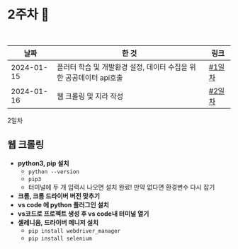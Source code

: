 
# 2주차 🎀
<br>

| 날짜         | 한 것                                      | 링크            |
|------------|------------------------------------------|---------------|
| 2024-01-15 | 플러터 학습 및 개발환경 설정, 데이터 수집을 위한 공공데이터 api호출 | [#1일차](#1일차)  |
| 2024-01-16 | 웹 크롤링 및 지라 작성 | [#2일차](#2일차)  |



2일차
## 웹 크롤링
- **python3, pip 설치** 
    - ```python --version```
    - ```pip3```
    - 터미널에 두 개 입력시 나오면 설치 완료! 만약 없다면 환경변수 다시 잡기
- **크롬, 크롬 드라이버 버전 맞추기**
- **vs code 에 python 플러그인 설치**
- **vs코드로 프로젝트 생성 후 vs code내 터미널 열기**
- **셀레니움, 드라이버 메니저 설치**
    - ```pip install webdriver_manager```
    - ```pip install selenium```

